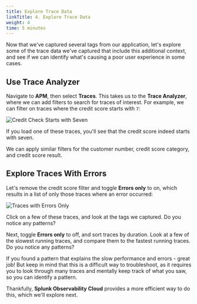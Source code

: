 ```yaml
---
title: Explore Trace Data
linkTitle: 4. Explore Trace Data
weight: 4
time: 5 minutes
---
```


Now that we've captured several tags from our application, let's explore some of the trace data we've captured that include this additional context, and see if we can identify what's causing a poor user experience in some cases.

## Use Trace Analyzer

Navigate to **APM**, then select **Traces**.  This takes us to the **Trace Analyzer**, where we can add filters to search for traces of interest. For example, we can filter on traces where the credit score starts with `7`:

![Credit Check Starts with Seven](../images/credit_score_starts_with_seven.png)

If you load one of these traces, you'll see that the credit score indeed starts with seven.

We can apply similar filters for the customer number, credit score category, and credit score result.

## Explore Traces With Errors

Let's remove the credit score filter and toggle **Errors only** to on, which results in a list of only those traces where an error occurred:

![Traces with Errors Only](../images/traces_errors_only.png)

Click on a few of these traces, and look at the tags we captured. Do you notice any patterns?

Next, toggle **Errors only** to off, and sort traces by duration.  Look at a few of the slowest running traces, and compare them to the fastest running traces.  Do you notice any patterns?

If you found a pattern that explains the slow performance and errors - great job!  But keep in mind that this is a difficult way to troubleshoot, as it requires you to look through many traces and mentally keep track of what you saw, so you can identify a pattern.  

Thankfully, **Splunk Observability Cloud** provides a more efficient way to do this, which we'll explore next.
